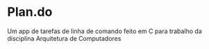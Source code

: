 # Plan.do
Um app de tarefas de linha de comando feito em C para trabalho da disciplina Arquitetura de Computadores
